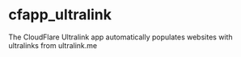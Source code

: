 cfapp_ultralink
===============

The CloudFlare Ultralink app automatically populates websites with ultralinks from ultralink.me